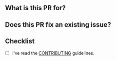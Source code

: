 ## What is this PR for?

<!-- Describe the big picture of your changes to communicate to the maintainers
  why we should accept this pull request. -->

## Does this PR fix an existing issue?

<!--
  If this PR fixes any issues, please link to the issue here.
  Fixes #<issue_number>
-->

## Checklist

- [ ] I've read the [CONTRIBUTING](https://github.com/LazyVim/LazyVim/blob/main/CONTRIBUTING.md) guidelines.
